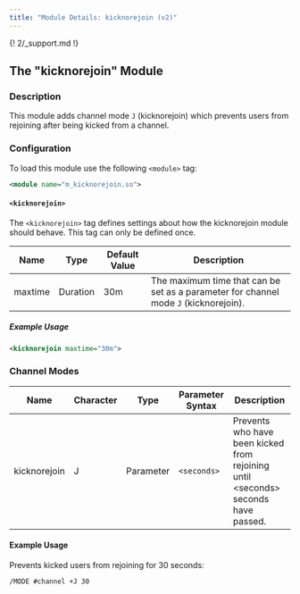 ```yaml
---
title: "Module Details: kicknorejoin (v2)"
---
```


{! 2/_support.md !}

## The "kicknorejoin" Module

### Description

This module adds channel mode `J` (kicknorejoin) which prevents users from rejoining after being kicked from a channel.

### Configuration

To load this module use the following `<module>` tag:

```xml
<module name="m_kicknorejoin.so">
```

#### `<kicknorejoin>`

The `<kicknorejoin>` tag defines settings about how the kicknorejoin module should behave. This tag can only be defined once.

Name    | Type     | Default Value | Description
------- | -------- | ------------- | -----------
maxtime | Duration | 30m           | The maximum time that can be set as a parameter for channel mode `J` (kicknorejoin).

##### Example Usage

```xml
<kicknorejoin maxtime="30m">
```

### Channel Modes

Name         | Character | Type      | Parameter Syntax | Description
------------ | --------- | --------- | ---------------- | -----------
kicknorejoin | J         | Parameter | `<seconds>`      | Prevents who have been kicked from rejoining until &lt;seconds&gt; seconds have passed.

#### Example Usage

Prevents kicked users from rejoining for 30 seconds:

```plaintext
/MODE #channel +J 30
```
